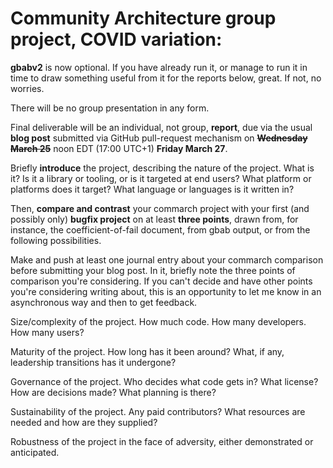 
# Community Architecture group project, COVID variation:

**gbabv2** is now optional. If you have already run it, or manage to run it 
in time to draw something useful from it for the reports below, great. If 
not, no worries.

There will be no group presentation in any form.

Final deliverable will be an individual, not group, **report**, due via the 
usual **blog post** submitted via GitHub pull-request mechanism on 
~~**Wednesday March 25**~~ noon EDT (17:00 UTC+1) **Friday March 27**.

Briefly **introduce** the project, describing the nature of the project. What is 
it? Is it a library or tooling, or is it targeted at end users? What 
platform or platforms does it target? What language or languages is it 
written in?


Then, **compare and contrast** your commarch project with your first (and 
possibly only) **bugfix project** on at least **three points**, drawn from, for 
instance, the coefficient-of-fail document, from gbab output, or from the 
following possibilities.

Make and push at least one journal entry about your commarch comparison 
before submitting your blog post. In it, briefly note the three points of 
comparison you're considering. If you can't decide and have other points 
you're considering writing about, this is an opportunity to let me know in 
an asynchronous way and then to get feedback.


Size/complexity of the project.
How much code.
How many developers.
How many users?

Maturity of the project.
How long has it been around?
What, if any, leadership transitions has it undergone?

Governance of the project.
Who decides what code gets in?
What license?
How are decisions made?
What planning is there?

Sustainability of the project.
Any paid contributors?
What resources are needed and how are they supplied?

Robustness of the project in the face of adversity, either demonstrated or 
anticipated.

